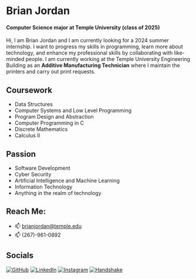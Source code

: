 # **Brian Jordan**
#### **Computer Science major at Temple University (class of 2025)**
Hi, I am Brian Jordan and I am currently looking for a 2024 summer internship. I want to progress my skills in programming, learn more about technology, and enhance my professional skills by collaborating with like-minded people. I am currently working at the Temple University Engineering Building as an **Additive Manufacturing Technician** where I maintain the printers and carry out print requests.  

## **Coursework**  
* Data Structures
* Computer Systems and Low Level Programming
* Program Design and Abstraction
* Computer Programming in C
* Discrete Mathematics
* Calculus II

## **Passion**
* Software Development
* Cyber Security
* Artificial Intelligence and Machine Learning
* Information Technology
* Anything in the realm of technology
  
## Reach Me:
* 📫 brianjordan@temple.edu
* 📫 (267)-961-0892

## **Socials**
[![GitHub](https://img.shields.io/badge/GitHub-100000?style=for-the-badge&logo=github&logoColor=white)](https://github.com/BrianJJordan)
[![LinkedIn](https://img.shields.io/badge/LinkedIn-0077B5?style=for-the-badge&logo=linkedin&logoColor=white)](https://www.linkedin.com/in/brian-jordan--/)
[![Instagram](https://img.shields.io/badge/Instagram-E4405F?style=for-the-badge&logo=instagram&logoColor=white)](https://www.instagram.com/brianjordan__/)
[![Handshake](https://img.shields.io/badge/Handshake-FFA500?style=for-the-badge&logo=handshake&logoColor=white)](https://temple.joinhandshake.com/stu/users/30271855)



